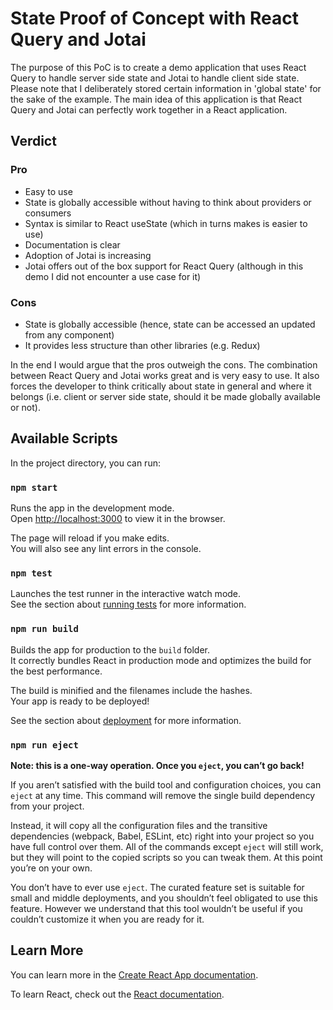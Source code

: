 # State Proof of Concept with React Query and Jotai

The purpose of this PoC is to create a demo application that uses React Query to handle server side state and Jotai to handle client side state.
Please note that I deliberately stored certain information in 'global state' for the sake of the example. The main idea of this application is that 
React Query and Jotai can perfectly work together in a React application.

## Verdict

### Pro

- Easy to use
- State is globally accessible without having to think about providers or consumers
- Syntax is similar to React useState (which in turns makes is easier to use)
- Documentation is clear
- Adoption of Jotai is increasing
- Jotai offers out of the box support for React Query (although in this demo I did not encounter a use case for it)

### Cons
- State is globally accessible (hence, state can be accessed an updated from any component)
- It provides less structure than other libraries (e.g. Redux)

In the end I would argue that the pros outweigh the cons. The combination between React Query and Jotai works great and is very easy to use.
It also forces the developer to think critically about state in general and where it belongs (i.e. client or server side state, should it be made globally available or not).


## Available Scripts

In the project directory, you can run:

### `npm start`

Runs the app in the development mode.\
Open [http://localhost:3000](http://localhost:3000) to view it in the browser.

The page will reload if you make edits.\
You will also see any lint errors in the console.

### `npm test`

Launches the test runner in the interactive watch mode.\
See the section about [running tests](https://facebook.github.io/create-react-app/docs/running-tests) for more information.

### `npm run build`

Builds the app for production to the `build` folder.\
It correctly bundles React in production mode and optimizes the build for the best performance.

The build is minified and the filenames include the hashes.\
Your app is ready to be deployed!

See the section about [deployment](https://facebook.github.io/create-react-app/docs/deployment) for more information.

### `npm run eject`

**Note: this is a one-way operation. Once you `eject`, you can’t go back!**

If you aren’t satisfied with the build tool and configuration choices, you can `eject` at any time. This command will remove the single build dependency from your project.

Instead, it will copy all the configuration files and the transitive dependencies (webpack, Babel, ESLint, etc) right into your project so you have full control over them. All of the commands except `eject` will still work, but they will point to the copied scripts so you can tweak them. At this point you’re on your own.

You don’t have to ever use `eject`. The curated feature set is suitable for small and middle deployments, and you shouldn’t feel obligated to use this feature. However we understand that this tool wouldn’t be useful if you couldn’t customize it when you are ready for it.

## Learn More

You can learn more in the [Create React App documentation](https://facebook.github.io/create-react-app/docs/getting-started).

To learn React, check out the [React documentation](https://reactjs.org/).
